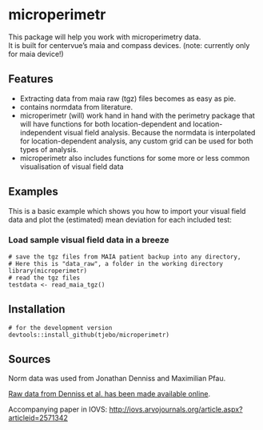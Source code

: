 <!-- README.md is generated from README.Rmd. Please edit that file -->

# microperimetr

This package will help you work with microperimetry data.  
It is built for centervue’s maia and compass devices. (note: currently
only for maia device!)

## Features

- Extracting data from maia raw (tgz) files becomes as easy as pie.
- contains normdata from literature.
- microperimetr (will) work hand in hand with the perimetry package that
  will have functions for both location-dependent and
  location-independent visual field analysis. Because the normdata is
  interpolated for location-dependent analysis, any custom grid can be
  used for both types of analysis.
- microperimetr also includes functions for some more or less common
  visualisation of visual field data

## Examples

This is a basic example which shows you how to import your visual field
data and plot the (estimated) mean deviation for each included test:

### Load sample visual field data in a breeze

    # save the tgz files from MAIA patient backup into any directory, 
    # Here this is "data_raw", a folder in the working directory 
    library(microperimetr)
    # read the tgz files
    testdata <- read_maia_tgz()

## Installation

    # for the development version 
    devtools::install_github(tjebo/microperimetr)

## Sources

Norm data was used from Jonathan Denniss and Maximilian Pfau.

[Raw data from Denniss et al. has been made available
online](https://www.sciencedirect.com/science/article/pii/S2352340916304978).

Accompanying paper in IOVS:
<http://iovs.arvojournals.org/article.aspx?articleid=2571342>
